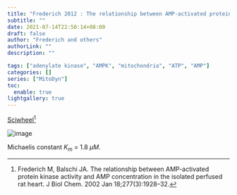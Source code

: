 ```yaml
---
title: "Frederich 2012 : The relationship between AMP-activated protein kinase activity and AMP concentration in the isolated perfused rat heart"
subtitle: ""
date: 2021-07-14T22:50:14+08:00
draft: false
author: "Frederich and others"
authorLink: ""
description: ""

tags: ["adenylate kinase", "AMPK", "mitochondria", "ATP", "AMP"]
categories: []
series: ["MitoDyn"]
toc:
  enable: true
lightgallery: true
---
```



[Sciwheel](https://sciwheel.com/work/#/items/7438306/)[^Frederich2012]

[^Frederich2012]: Frederich M, Balschi JA. The relationship between AMP-activated protein kinase activity and AMP concentration in the isolated perfused rat heart. J Biol Chem. 2002 Jan 18;277(3):1928–32.

<!--more-->

![image](https://user-images.githubusercontent.com/40054455/125643327-64dc372a-ea9f-4d39-bd19-44b28626402e.png)

Michaelis constant $K_m$ = 1.8 $\mu M$.
